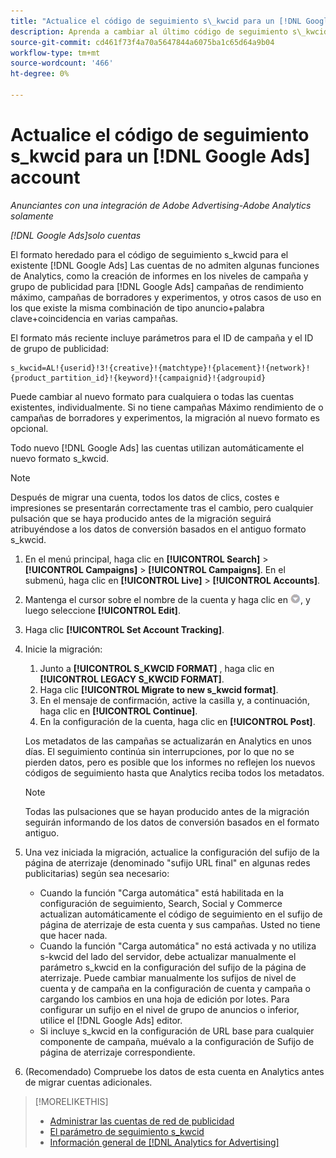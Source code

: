 ```yaml
---
title: "Actualice el código de seguimiento s\_kwcid para un [!DNL Google Ads] account"
description: Aprenda a cambiar al último código de seguimiento s\_kwcid para una [!DNL Google Ads] cuenta.
source-git-commit: cd461f73f4a70a5647844a6075ba1c65d64a9b04
workflow-type: tm+mt
source-wordcount: '466'
ht-degree: 0%

---
```


# Actualice el código de seguimiento s\_kwcid para un [!DNL Google Ads] account

*Anunciantes con una integración de Adobe Advertising-Adobe Analytics solamente*

*[!DNL Google Ads]solo cuentas*

El formato heredado para el código de seguimiento s\_kwcid para el existente [!DNL Google Ads] Las cuentas de no admiten algunas funciones de Analytics, como la creación de informes en los niveles de campaña y grupo de publicidad para [!DNL Google Ads] campañas de rendimiento máximo, campañas de borradores y experimentos, y otros casos de uso en los que existe la misma combinación de tipo anuncio+palabra clave+coincidencia en varias campañas.

El formato más reciente incluye parámetros para el ID de campaña y el ID de grupo de publicidad:

```
s_kwcid=AL!{userid}!3!{creative}!{matchtype}!{placement}!{network}!{product_partition_id}!{keyword}!{campaignid}!{adgroupid}
```

Puede cambiar al nuevo formato para cualquiera o todas las cuentas existentes, individualmente. Si no tiene campañas Máximo rendimiento de o campañas de borradores y experimentos, la migración al nuevo formato es opcional.

Todo nuevo [!DNL Google Ads] las cuentas utilizan automáticamente el nuevo formato s\_kwcid.

>[!NOTE]
>
>Después de migrar una cuenta, todos los datos de clics, costes e impresiones se presentarán correctamente tras el cambio, pero cualquier pulsación que se haya producido antes de la migración seguirá atribuyéndose a los datos de conversión basados en el antiguo formato s\_kwcid.

1. En el menú principal, haga clic en **[!UICONTROL Search]** \> **[!UICONTROL Campaigns]** \> **[!UICONTROL Campaigns]**. En el submenú, haga clic en **[!UICONTROL Live]** \> **[!UICONTROL Accounts]**.
1. Mantenga el cursor sobre el nombre de la cuenta y haga clic en ![icono desplegable de flecha](/help/search-social-commerce/assets/arrow-dropdown-menu.png), y luego seleccione **[!UICONTROL Edit]**.
1. Haga clic **[!UICONTROL Set Account Tracking]**.
1. Inicie la migración:

   1. Junto a **[!UICONTROL S_KWCID FORMAT]** , haga clic en **[!UICONTROL LEGACY S_KWCID FORMAT]**.
   1. Haga clic **[!UICONTROL Migrate to new s_kwcid format]**.
   1. En el mensaje de confirmación, active la casilla y, a continuación, haga clic en **[!UICONTROL Continue]**.
   1. En la configuración de la cuenta, haga clic en **[!UICONTROL Post]**.

   Los metadatos de las campañas se actualizarán en Analytics en unos días. El seguimiento continúa sin interrupciones, por lo que no se pierden datos, pero es posible que los informes no reflejen los nuevos códigos de seguimiento hasta que Analytics reciba todos los metadatos.

   >[!NOTE]
   >
   >Todas las pulsaciones que se hayan producido antes de la migración seguirán informando de los datos de conversión basados en el formato antiguo.

1. Una vez iniciada la migración, actualice la configuración del sufijo de la página de aterrizaje (denominado &quot;sufijo URL final&quot; en algunas redes publicitarias) según sea necesario:

   * Cuando la función &quot;Carga automática&quot; está habilitada en la configuración de seguimiento, Search, Social y Commerce actualizan automáticamente el código de seguimiento en el sufijo de página de aterrizaje de esta cuenta y sus campañas. Usted no tiene que hacer nada.
   * Cuando la función &quot;Carga automática&quot; no está activada y no utiliza s-kwcid del lado del servidor, debe actualizar manualmente el parámetro s\_kwcid en la configuración del sufijo de la página de aterrizaje. Puede cambiar manualmente los sufijos de nivel de cuenta y de campaña en la configuración de cuenta y campaña o cargando los cambios en una hoja de edición por lotes. Para configurar un sufijo en el nivel de grupo de anuncios o inferior, utilice el [!DNL Google Ads] editor.
   * Si incluye s\_kwcid en la configuración de URL base para cualquier componente de campaña, muévalo a la configuración de Sufijo de página de aterrizaje correspondiente.

1. (Recomendado) Compruebe los datos de esta cuenta en Analytics antes de migrar cuentas adicionales.

>[!MORELIKETHIS]
>
>* [Administrar las cuentas de red de publicidad](ad-network-account-manage.md)
>* [El parámetro de seguimiento s_kwcid](/help/search-social-commerce/tracking/skwcid-tracking-parameter.md)
>* [Información general de [!DNL Analytics for Advertising]](https://experienceleague.adobe.com/docs/advertising/integrations/home.html)


